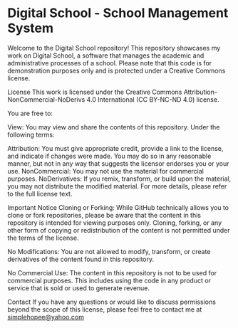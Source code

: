 # Digital School - School Management System
Welcome to the Digital School repository! This repository showcases my work on Digital School, a software that manages the academic and administrative processes of a school. Please note that this code is for demonstration purposes only and is protected under a Creative Commons license.

License
This work is licensed under the Creative Commons Attribution-NonCommercial-NoDerivs 4.0 International (CC BY-NC-ND 4.0) license.

You are free to:

View: You may view and share the contents of this repository.
Under the following terms:

Attribution: You must give appropriate credit, provide a link to the license, and indicate if changes were made. You may do so in any reasonable manner, but not in any way that suggests the licensor endorses you or your use.
NonCommercial: You may not use the material for commercial purposes.
NoDerivatives: If you remix, transform, or build upon the material, you may not distribute the modified material.
For more details, please refer to the full license text.

Important Notice
Cloning or Forking: While GitHub technically allows you to clone or fork repositories, please be aware that the content in this repository is intended for viewing purposes only. Cloning, forking, or any other form of copying or redistribution of the content is not permitted under the terms of the license.

No Modifications: You are not allowed to modify, transform, or create derivatives of the content found in this repository.

No Commercial Use: The content in this repository is not to be used for commercial purposes. This includes using the code in any product or service that is sold or used to generate revenue.

Contact
If you have any questions or would like to discuss permissions beyond the scope of this license, please feel free to contact me at simplehopee@yahoo.com
